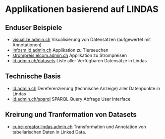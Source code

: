 # Applikationen basierend auf LINDAS

## Enduser Beispiele
* [visualize.admin.ch](https://visualize.admin.ch/) Visualisierung von Datensätzen (aufgewertet mit Annotationen)
* [infosm.ld.admin.ch](https://www.infosm.blv.admin.ch/) Applikation zu Tierseuchen
* [strompreis.elcom.admin.ch](https://www.strompreis.elcom.admin.ch/) Applikation zu Strompreisen
* [ld.admin.ch/datasets](https://ld.admin.ch/datasets/) Liste aller Verfügbaren Datensätze in Lindas

## Technische Basis
* [ld.admin.ch](https://ld.admin.ch/) Dereferenzierung (technische Anzeige) aller Datenpunkte in Lindas
* [ld.admin.ch/sparql](https://ld.admin.ch/sparql) SPARQL Query Abfrage User Interface

## Kreirung und Tranformation von Datasets
* [cube-creator.lindas.admin.ch](https://cube-creator.lindas.admin.ch/) Transformation und Annotation von tabellarischen Daten in Linked Data.



